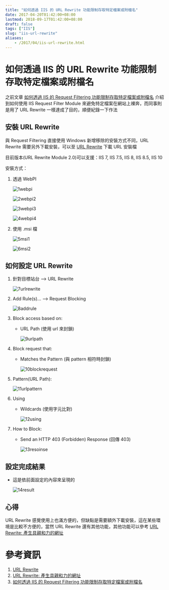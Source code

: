 ```yaml
---
title: "如何透過 IIS 的 URL Rewrite 功能限制存取特定檔案或附檔名"
date: 2017-04-20T01:42:00+08:00
lastmod: 2018-09-17T01:42:00+08:00
draft: false
tags: ["IIS"]
slug: "iis-url-rewrite"
aliases:
    - /2017/04/iis-url-rewrite.html
---
```

# 如何透過 IIS 的 URL Rewrite 功能限制存取特定檔案或附檔名
之前文章 [如何透過 IIS 的 Request Filtering 功能限制存取特定檔案或附檔名](//blog.yowko.com/2017/04/iis-request-filtering.html) 介紹到如何使用 IIS Request Filter Module 來避免特定檔案在網站上裸奔，而同事則是用了 URL Rewrite 一樣達成了目的，順便紀錄一下作法

## 安裝 URL Rewrite

與 Request Filtering 直接使用 Windows 新增移除的安裝方式不同，URL Rewrite 需要另外下載安裝，可以至 [URL Rewrite](https://www.iis.net/downloads/microsoft/url-rewrite) 下載 URL 安裝檔

目前版本(URL Rewrite Module 2.0)可以支援：IIS 7, IIS 7.5, IIS 8, IIS 8.5, IIS 10

安裝方式：

1.  透過 WebPI

    ![1webpi](https://cloud.githubusercontent.com/assets/3851540/25118496/39b55696-2449-11e7-9143-c8dea28741b7.png)

    ![2webpi2](https://cloud.githubusercontent.com/assets/3851540/25118497/39dd15dc-2449-11e7-9f6d-b35bdd4beff6.png)

    ![3webpi3](https://cloud.githubusercontent.com/assets/3851540/25118498/39f17cd4-2449-11e7-8db7-afb495e28982.png)

    ![4webpi4](https://cloud.githubusercontent.com/assets/3851540/25118499/39f36080-2449-11e7-8bbf-7a310ff18c0c.png)

2. 使用 .msi 檔

    ![5msi1](https://cloud.githubusercontent.com/assets/3851540/25118500/39f5a1a6-2449-11e7-9393-86ce6e3b6e7d.png)

    ![6msi2](https://cloud.githubusercontent.com/assets/3851540/25118501/39f988ca-2449-11e7-98dd-0082cd472a10.png)

## 如何設定 URL Rewrite

1.  針對目標站台 --> URL Rewrite

    ![7urlrewrite](https://cloud.githubusercontent.com/assets/3851540/25118502/39fc4d1c-2449-11e7-87ee-8f7a28ee9a0a.png)

2.  Add Rule(s)... --> Request Blocking

    ![8addrule](https://cloud.githubusercontent.com/assets/3851540/25118503/3a056dca-2449-11e7-9f2c-7fa86b5d1a1e.png)

3.  Block access based on:

    *   URL Path (使用 url 來封鎖)

        ![9urlpath](https://cloud.githubusercontent.com/assets/3851540/25118504/3a146456-2449-11e7-804d-2bc5de739c69.png)

4.  Block request that:

    *   Matches the Pattern (與 pattern 相符時封鎖)

        ![10blockrequest](https://cloud.githubusercontent.com/assets/3851540/25118505/3a155b9a-2449-11e7-933f-87e11b559544.png)

5.  Pattern(URL Path):

    ![11urlpattern](https://cloud.githubusercontent.com/assets/3851540/25118506/3a182ee2-2449-11e7-9066-3878f479716a.png)

6.  Using

    *   Wildcards (使用字元比對)

        ![12using](https://cloud.githubusercontent.com/assets/3851540/25118507/3a1f1252-2449-11e7-86f8-60b271f6f7e2.png)

7.  How to Block:

    *   Send an HTTP 403 (Forbidden) Response (回傳 403)

        ![13resoinse](https://cloud.githubusercontent.com/assets/3851540/25118508/3a20ea1e-2449-11e7-9b65-4793d07f438d.png)

## 設定完成結果

*   這是依前面設定的內容來呈現的

    ![14result](https://cloud.githubusercontent.com/assets/3851540/25118641/b9c1fe02-2449-11e7-9f3a-ea5b855fc1b4.png)

## 心得

URL Rewrite 感覺使用上也滿方便的，但缺點是需要額外下載安裝，這在某些環境是比較不方便的，當然 URL Rewrite 還有其他功能，其他功能可以參考 [URL Rewrite: 產生具親和力的網址](https://www.microsoft.com/taiwan/technet/iis/expand/URLRewrite.aspx)

# 參考資訊

1.  [URL Rewrite](https://www.iis.net/downloads/microsoft/url-rewrite)
2.  [URL Rewrite: 產生具親和力的網址](https://www.microsoft.com/taiwan/technet/iis/expand/URLRewrite.aspx)
3.  [如何透過 IIS 的 Request Filtering 功能限制存取特定檔案或附檔名](//blog.yowko.com/2017/04/iis-request-filtering.html)

